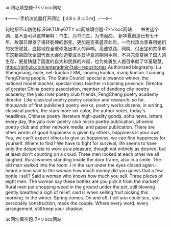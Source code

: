 uc网址填空题-7×∨occ网站

《——✅手机浏览器打开网沚【ｄ8ｓ８.c０m】✅—》--

何地都不山防伪标识GKTUhy67TY
uc网址填空题-7×∨occ网站　　书生这个词，是不是可以这样解释：书生，为书而生，为书而痴。
新华夏创造已有七十年，故国已爆发了扭转乾坤的剧变。更加是变革盛开此后，一代代热血青春用她们的发愤聪慧，连接地在全寰球发出本人的声响。高速铁路、网购、付出宝和共享单车这新第四次全国代表大会创造变成本日华夏的期间手刺，不只完全变换了国人的生存，更是铸就了国度的自大和民族的兴起，也为处置生人题目奉献了华夏聪慧。
https://github.com/enteradmin?tab=repositories
Authorized biography: Lu Shengmang, male, net: kunlun LSM, liaoning kunlun, mang kunlun.
Liaoning FengCheng people.
The State Council special allowance winner, the national model teacher, special-class teacher in liaoning province.
Director of greater China poetry association, member of dandong city poetry academy, the yalu river poetry club friends, FengCheng poetry academy director.
Like classical poetry poetry creation and research, so far, thousands of first published poetry works, poetry works dozens, in writing, classical poetry, the stars more ink color, the author notes, today's headlines, Chinese poetry literature high-quality goods, sohu news, letters every day, the yalu river poetry club micro poetry publication, phoenix poetry club and other network media, and paper publication.
There are other words of good happiness is given by others, happiness is your own.
Yes, we can't expect others to give us happiness, we can find happiness for yourself.
Where to find?
We have to fight for survival, life seems to have only the desperate to work as a pleasure, though not entirely as desired, but at least don't counting on a cloud.
Three men looked at each other we all laughed.
Rural women standing inside the door frame, also in a smile.
The old man walked into the room.
I in the sun under the eyes closed again.
I heard a man said to the woman how much money did you guess that a few bottle I sell?
Said a woman who knows how much you sell.
Three pieces of eight men.
The woman say these bottles are you pick it from the market?
Rural men put chopping wood in the ground under the pot, still blowing gently breathed a sigh of relief, said is when selling fruit picking this morning.
In the winter.
Spring comes.
On and off, I tell you could see, you personally construction, made the couple.
Where every word, every arrangement, still keep your shadow.




uc网址填空题-7×∨occ网站

